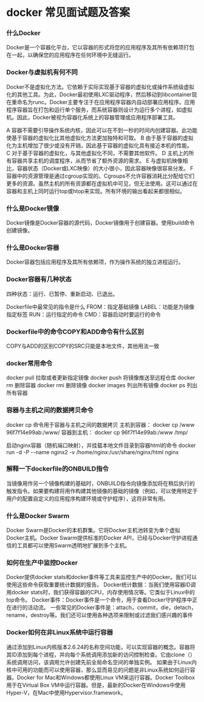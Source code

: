 # docker 常见面试题及答案

### 什么Docker
Docker是一个容器化平台，它以容器的形式将您的应用程序及其所有依赖项打包在一起，以确保您的应用程序在任何环境中无缝运行。

### Docker与虚拟机有何不同
Docker不是虚拟化方法。它依赖于实际实现基于容器的虚拟化或操作系统级虚拟化的其他工具。为此，Docker最初使用LXC驱动程序，然后移动到libcontainer现在重命名为runc。Docker主要专注于在应用程序容器内自动部署应用程序。应用程序容器旨在打包和运行单个服务，而系统容器则设计为运行多个进程，如虚拟机。因此，Docker被视为容器化系统上的容器管理或应用程序部署工具。

A 容器不需要引导操作系统内核，因此可以在不到一秒的时间内创建容器。此功能使基于容器的虚拟化比其他虚拟化方法更加独特和可取。
B 由于基于容器的虚拟化为主机增加了很少或没有开销，因此基于容器的虚拟化具有接近本机的性能。
C 对于基于容器的虚拟化，与其他虚拟化不同，不需要其他软件。
D 主机上的所有容器共享主机的调度程序，从而节省了额外资源的需求。
E 与虚拟机映像相比，容器状态（Docker或LXC映像）的大小很小，因此容器映像很容易分发。
F 容器中的资源管理是通过cgroup实现的。Cgroups不允许容器消耗比分配给它们更多的资源。虽然主机的所有资源都在虚拟机中可见，但无法使用。这可以通过在容器和主机上同时运行top或htop来实现。所有环境的输出看起来都很相似。

### 什么是Docker镜像
Docker镜像是Docker容器的源代码，Docker镜像用于创建容器。使用build命令创建镜像。

### 什么是Docker容器
Docker容器包括应用程序及其所有依赖项，作为操作系统的独立进程运行。

### Docker容器有几种状态
四种状态：运行、已暂停、重新启动、已退出。

Dockerfile中最常见的指令是什么
FROM：指定基础镜像
LABEL：功能是为镜像指定标签
RUN：运行指定的命令
CMD：容器启动时要运行的命令

### Dockerfile中的命令COPY和ADD命令有什么区别
COPY与ADD的区别COPY的SRC只能是本地文件，其他用法一致

### docker常用命令
docker pull 拉取或者更新指定镜像
docker push 将镜像推送至远程仓库
docker rm 删除容器
docker rmi 删除镜像
docker images 列出所有镜像
docker ps 列出所有容器

### 容器与主机之间的数据拷贝命令
docker cp 命令用于容器与主机之间的数据拷贝
主机到容器：
docker cp /www 96f7f14e99ab:/www/
容器到主机：
docker cp 96f7f14e99ab:/www /tmp/

启动nginx容器（随机端口映射），并挂载本地文件目录到容器html的命令
docker run -d -P --name nginx2 -v /home/nginx:/usr/share/nginx/html nginx

### 解释一下dockerfile的ONBUILD指令
当镜像用作另一个镜像构建的基础时，ONBUILD指令向镜像添加将在稍后执行的触发指令。如果要构建将用作构建其他镜像的基础的镜像（例如，可以使用特定于用户的配置自定义的应用程序构建环境或守护程序），这将非常有用。

### 什么是Docker Swarm

Docker Swarm是Docker的本机群集。它将Docker主机池转变为单个虚拟Docker主机。Docker Swarm提供标准的Docker API，已经与Docker守护进程通信的工具都可以使用Swarm透明地扩展到多个主机。

### 如何在生产中监控Docker

Docker提供docker stats和docker事件等工具来监控生产中的Docker。我们可以使用这些命令获取重要统计数据的报告。
Docker统计数据：当我们使用容器ID调用docker stats时，我们获得容器的CPU，内存使用情况等。它类似于Linux中的top命令。
Docker事件：Docker事件是一个命令，用于查看Docker守护程序中正在进行的活动流。
一些常见的Docker事件是：attach，commit，die，detach，rename，destroy等。我们还可以使用各种选项来限制或过滤我们感兴趣的事件

### Docker如何在非Linux系统中运行容器
通过添加到Linux内核版本2.6.24的名称空间功能，可以实现容器的概念。容器将其ID添加到每个进程，并向每个系统调用添加新的访问控制检查。它由clone（）系统调用访问，该调用允许创建先前全局命名空间的单独实例。
如果由于Linux内核中可用的功能而可以使用容器，那么显而易见的问题是非Linux系统如何运行容器。Docker for Mac和Windows都使用Linux VM来运行容器。Docker Toolbox用于在Virtual Box VM中运行容器。但是，最新的Docker在Windows中使用Hyper-V，在Mac中使用Hypervisor.framework。

